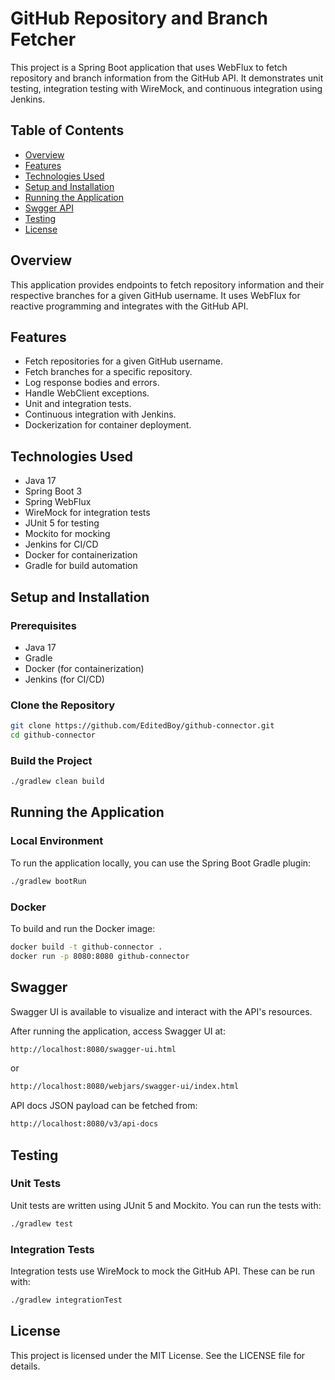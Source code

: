 # GitHub Repository and Branch Fetcher
This project is a Spring Boot application that uses WebFlux to fetch repository and branch information from the GitHub API. It demonstrates unit testing, integration testing with WireMock, and continuous integration using Jenkins.

## Table of Contents
- [Overview](#overview) 
- [Features](#features)
- [Technologies Used](#technologies-used)
- [Setup and Installation](#setup-and-installation)
- [Running the Application](#running-the-application)
- [Swgger API](#swagger)
- [Testing](#testing)
- [License](#license)

## Overview
This application provides endpoints to fetch repository information and their respective branches for a given GitHub username. It uses WebFlux for reactive programming and integrates with the GitHub API.

## Features
- Fetch repositories for a given GitHub username.
- Fetch branches for a specific repository.
- Log response bodies and errors.
- Handle WebClient exceptions.
- Unit and integration tests.
- Continuous integration with Jenkins.
- Dockerization for container deployment.

## Technologies Used
- Java 17
- Spring Boot 3
- Spring WebFlux
- WireMock for integration tests
- JUnit 5 for testing
- Mockito for mocking
- Jenkins for CI/CD
- Docker for containerization
- Gradle for build automation

## Setup and Installation

### Prerequisites
- Java 17
- Gradle
- Docker (for containerization)
- Jenkins (for CI/CD)

### Clone the Repository
```bash
git clone https://github.com/EditedBoy/github-connector.git
cd github-connector
```

### Build the Project
```bash
./gradlew clean build
```

## Running the Application

### Local Environment
To run the application locally, you can use the Spring Boot Gradle plugin:
```bash
./gradlew bootRun
```

### Docker
To build and run the Docker image:
```bash
docker build -t github-connector .
docker run -p 8080:8080 github-connector
```

## Swagger
Swagger UI is available to visualize and interact with the API's resources.

After running the application, access Swagger UI at:
```bash
http://localhost:8080/swagger-ui.html
```
or
```bash
http://localhost:8080/webjars/swagger-ui/index.html
```

API docs JSON payload can be fetched from:
```bash
http://localhost:8080/v3/api-docs
```

## Testing

### Unit Tests
Unit tests are written using JUnit 5 and Mockito. You can run the tests with:
```bash
./gradlew test
```

### Integration Tests
Integration tests use WireMock to mock the GitHub API. These can be run with:
```bash
./gradlew integrationTest
```

## License
This project is licensed under the MIT License. See the LICENSE file for details.
